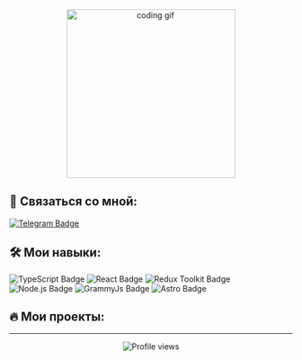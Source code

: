 <div align="center">
  <img src="https://media.giphy.com/media/qgQUggAC3Pfv687qPC/giphy.gif" width="300" alt="coding gif">
</div>

## 📱 Связаться со мной:

<a href="https://t.me/s1ma_tg">
  <img src="https://img.shields.io/badge/Telegram-2CA5E0?style=for-the-badge&logo=telegram&logoColor=white" alt="Telegram Badge"/>
</a>

## 🛠️ Мои навыки:

<div>
  <img src="https://img.shields.io/badge/TypeScript-3178C6?style=for-the-badge&logo=typescript&logoColor=white" alt="TypeScript Badge"/>
  <img src="https://img.shields.io/badge/React-61DAFB?style=for-the-badge&logo=react&logoColor=black" alt="React Badge"/>
  <img src="https://img.shields.io/badge/Redux--Toolkit-764ABC?style=for-the-badge&logo=redux&logoColor=white" alt="Redux Toolkit Badge"/>
  <img src="https://img.shields.io/badge/Node.js-339933?style=for-the-badge&logo=nodedotjs&logoColor=white" alt="Node.js Badge"/>
  <img src="https://img.shields.io/badge/GrammyJs-24A1DE?style=for-the-badge&logo=telegram&logoColor=white" alt="GrammyJs Badge"/>
  <img src="https://img.shields.io/badge/Astro-BC52EE?style=for-the-badge&logo=astro&logoColor=white" alt="Astro Badge"/>
</div>

## 🔥 Мои проекты:

<!-- Здесь вы можете добавить свои проекты с описанием и ссылками -->

---

<div align="center">
  <img src="https://komarev.com/ghpvc/?username=s1ma82&style=flat-square&color=blueviolet" alt="Profile views"/>
</div>

